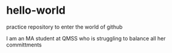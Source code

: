 # hello-world
practice repository to enter the world of github

I am an MA student at QMSS who is struggling to balance all her committments
